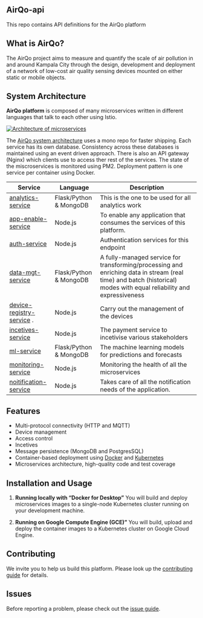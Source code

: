 ## AirQo-api
This repo contains API definitions for the AirQo platform


## What is AirQo?
The AirQo project aims to measure and quantify the scale of air pollution in and around Kampala City through the design, development and deployment of a network of low-cost air quality sensing devices mounted on either static or mobile objects.

## System Architecture

**AirQo platform** is composed of many microservices written in different languages that talk to each other using Istio.

[![Architecture of
microservices](./docs/img/architecture-diagram.png)](./docs/img/architecture-diagram.png)

The [AirQo system architecture](https://github.com/airqo-platform/AirQo-api/wiki/System-Architecture) uses a mono repo for faster shipping. Each service has its own database. Consistency across these databases is maintained using an event driven approach. There is also an API gateway (Nginx) which clients use to access ther rest of the services. The state of the miscroservices is monitored using PM2. Deployment pattern is one service per container using Docker.

| Service                                                           | Language      | Description                                                                                                                       |
| ----------------------------------------------------------------- | ------------- | --------------------------------------------------------------------------------------------------------------------------------- |
| [analytics-service](./src/analytics-service)                      | Flask/Python & MongoDB        | This is the one to be used for all analytics work                                                                            |
| [app-enable-service](./src/app-enable-service)                    | Node.js        | To enable any application that consumes the services of this platform.                                                            |
| [auth-service](./src/auth-service)                                | Node.js       | Authentication services for this endpoint                                                                                  |
| [data-mgt-service](./src/data-mgt-service)                        | Flask/Python & MongoDB | A fully-managed service for transforming/processing and enriching data in stream (real time) and batch (historical) modes with equal reliability and expressiveness                                                                            |
| [device-registry-service](./src/device-registry) .        | Node.js        | Carry out the management of the devices                                                                                           |
| [incetives-service](./src/incetives-service)                      | Node.js        | The payment service to incetivise various stakeholders                                                                      |
| [ml-service](./src/ml-service)                                    | Flask/Python & MongoDB        | The machine learning models for predictions and forecasts                                                                 |
| [monitoring-service](./src/monitoring-service)                    | Node.js        | Monitoring the health of all the microservices                                                                             |
| [noitification-service](./src/notification-service)               | Node.js        | Takes care of all the notification needs of the application.                                                                       |
                                           

## Features
- Multi-protocol connectivity (HTTP and MQTT)
- Device management
- Access control
- Incetives
- Message persistence (MongoDB and PostgresSQL)
- Container-based deployment using [Docker](https://www.docker.com/) and [Kubernetes](https://kubernetes.io/)
- Microservices architecture, high-quality code and test coverage

## Installation and Usage

1. **Running locally with “Docker for Desktop”** You will build and deploy microservices images to a single-node Kubernetes cluster running on your development machine.

2. **Running on Google Compute Engine (GCE)”** You will build, upload and deploy the container images to a Kubernetes cluster on Google Cloud Engine.


## Contributing
We invite you to help us build this platform. Please look up the [contributing guide](https://github.com/airqo-platform/AirQo-api/wiki/Coding-Guidelines) for details.

## Issues
Before reporting a problem, please check out the [issue guide](https://github.com/airqo-platform/AirQo-api/wiki/Coding-Guidelines).
